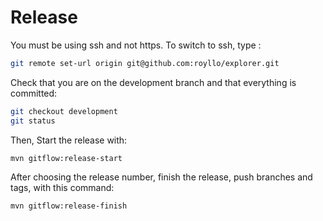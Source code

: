 # Release

You must be using ssh and not https. To switch to ssh, type :

```bash
git remote set-url origin git@github.com:royllo/explorer.git
```

Check that you are on the development branch and that everything is committed:

```bash
git checkout development
git status
```

Then, Start the release with:

```bash
mvn gitflow:release-start
```

After choosing the release number, finish the release, push branches and tags, with this command:

```bash
mvn gitflow:release-finish
```